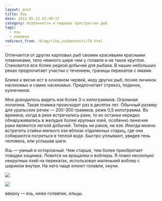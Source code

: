 ```yaml
---
layout: post
title: Язь
date: 2012-05-22 01:49:17
category: Особенности и пищевые пристрастия рыб
tags:
  - язь
  - наживка
redirect_from: /blog/riba_osobennosti/79.html
---
```

Отличается от других карповых рыб своими красивыми красными плавниками,
тело немного шире чем у голавля и не такое круглое. Становится все более
редкой добычей для рыбака. В наших небольших реках предпочитает участки
с течением, границы перекатов с ямами.

Ближе к весне ест в основном червей, икру других рыб, позже личинок
насекомых и самих насекомых. Предпочитает стрекоз, поденок, кузнечиков. 

Мне доводилось видеть язя более 3-х килограммов. Огромная лопатина.
Такая поимка происходит раз в десяток лет. Обычный размер для уральских
речек — 200-300 граммов, реже 0,5 килограмма. Во времена, когда в реке
встречались раки, то их останки нередко обнаруживались в желудке более
крупных язей, особенно линючие раки являются легкой добычей. Теперь ни
раков, ни язя. Иногда можно встретить стайки мелкого язя вблизи
отдаленных стариц, где они собираются погреться в теплой воде. Быстро
уплывают, увидев тень человека, или услышав шаги.

Язь — умный и осторожный. Чем старше, тем более приобретает повадки
хищника. Ловится на вращалки и воблеры. Я ловил несколько некрупных язей
на перекатах, использовал маленький воблер с шариком внутри. На него
чаще клюют голавли, окуни.

![](http://fishingguru.ru/uploads/images/00/00/01/2012/05/21/f2c2c1.jpg)

![](http://fishingguru.ru/uploads/images/00/00/01/2012/05/21/5123aa.jpg)

вверху — язь, ниже голавлик, ельцы.
